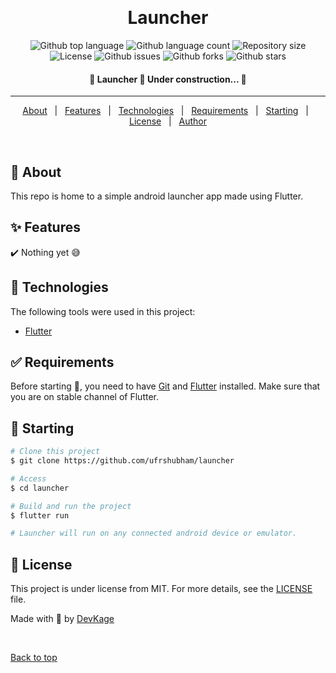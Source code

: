 <div align="center" id="top"> 
  <!-- <img src="./.github/app.gif" alt="Launcher" /> -->

  &#xa0;

  <!-- <a href="https://launcher.netlify.app">Demo</a> -->
</div>

<h1 align="center">Launcher</h1>

<p align="center">
  <img alt="Github top language" src="https://img.shields.io/github/languages/top/ufrshubham/launcher?color=5cbe56">

  <img alt="Github language count" src="https://img.shields.io/github/languages/count/ufrshubham/launcher?color=5cbe56">

  <img alt="Repository size" src="https://img.shields.io/github/repo-size/ufrshubham/launcher?color=5cbe56">

  <img alt="License" src="https://img.shields.io/github/license/ufrshubham/launcher?color=5cbe56">

  <img alt="Github issues" src="https://img.shields.io/github/issues/ufrshubham/launcher?color=5cbe56" />

  <img alt="Github forks" src="https://img.shields.io/github/forks/ufrshubham/launcher?color=5cbe56" />

  <img alt="Github stars" src="https://img.shields.io/github/stars/ufrshubham/launcher?color=5cbe56" />
</p>

<!-- Status -->

<h4 align="center"> 
	🚧  Launcher 🚀 Under construction...  🚧
</h4> 

<hr>

<p align="center">
  <a href="#dart-about">About</a> &#xa0; | &#xa0; 
  <a href="#sparkles-features">Features</a> &#xa0; | &#xa0;
  <a href="#rocket-technologies">Technologies</a> &#xa0; | &#xa0;
  <a href="#white_check_mark-requirements">Requirements</a> &#xa0; | &#xa0;
  <a href="#checkered_flag-starting">Starting</a> &#xa0; | &#xa0;
  <a href="#memo-license">License</a> &#xa0; | &#xa0;
  <a href="https://github.com/ufrshubham" target="_blank">Author</a>
</p>

<br>

## :dart: About ##

This repo is home to a simple android launcher app made using Flutter.

## :sparkles: Features ##

:heavy_check_mark: Nothing yet 😅

## :rocket: Technologies ##

The following tools were used in this project:

- [Flutter](https://flutter.dev/)

## :white_check_mark: Requirements ##

Before starting :checkered_flag:, you need to have [Git](https://git-scm.com) and [Flutter](https://flutter.dev/) installed. Make sure that you are on stable channel of Flutter.

## :checkered_flag: Starting ##

```bash
# Clone this project
$ git clone https://github.com/ufrshubham/launcher

# Access
$ cd launcher

# Build and run the project
$ flutter run

# Launcher will run on any connected android device or emulator.
```

## :memo: License ##

This project is under license from MIT. For more details, see the [LICENSE](LICENSE) file.


Made with :brain: by <a href="https://github.com/ufrshubham" target="_blank">DevKage</a>

&#xa0;

<a href="#top">Back to top</a>
